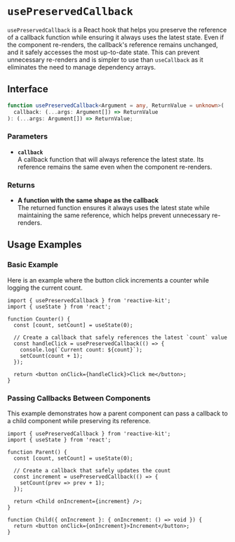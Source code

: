 # `usePreservedCallback`

`usePreservedCallback` is a React hook that helps you preserve the reference of a callback function while ensuring it always uses the latest state. Even if the component re-renders, the callback's reference remains unchanged, and it safely accesses the most up-to-date state. This can prevent unnecessary re-renders and is simpler to use than `useCallback` as it eliminates the need to manage dependency arrays.

## Interface

```typescript
function usePreservedCallback<Argument = any, ReturnValue = unknown>(
  callback: (...args: Argument[]) => ReturnValue
): (...args: Argument[]) => ReturnValue;
```

### Parameters

- **`callback`**  
  A callback function that will always reference the latest state. Its reference remains the same even when the component re-renders.

### Returns

- **A function with the same shape as the callback**  
  The returned function ensures it always uses the latest state while maintaining the same reference, which helps prevent unnecessary re-renders.

## Usage Examples

### Basic Example

Here is an example where the button click increments a counter while logging the current count.

```tsx
import { usePreservedCallback } from 'reactive-kit';
import { useState } from 'react';

function Counter() {
  const [count, setCount] = useState(0);

  // Create a callback that safely references the latest `count` value
  const handleClick = usePreservedCallback(() => {
    console.log(`Current count: ${count}`);
    setCount(count + 1);
  });

  return <button onClick={handleClick}>Click me</button>;
}
```

### Passing Callbacks Between Components

This example demonstrates how a parent component can pass a callback to a child component while preserving its reference.

```tsx
import { usePreservedCallback } from 'reactive-kit';
import { useState } from 'react';

function Parent() {
  const [count, setCount] = useState(0);

  // Create a callback that safely updates the count
  const increment = usePreservedCallback(() => {
    setCount(prev => prev + 1);
  });

  return <Child onIncrement={increment} />;
}

function Child({ onIncrement }: { onIncrement: () => void }) {
  return <button onClick={onIncrement}>Increment</button>;
}
```
